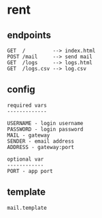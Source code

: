 rent
====

endpoints
---------
```
GET  /         --> index.html
POST /mail     --> send mail
GET  /logs     --> logs.html
GET  /logs.csv --> log.csv
```

config
------
```
required vars
-------------

USERNAME - login username
PASSWORD - login password
MAIL - gateway
SENDER - email address
ADDRESS - gateway:port

optional var
------------
PORT - app port
```

template
--------
`mail.template`
